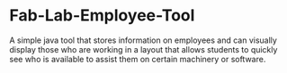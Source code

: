 # Fab-Lab-Employee-Tool
A simple java tool that stores information on employees and can visually display those who are working in a layout that allows students to quickly see who is available to assist them on certain machinery or software. 
